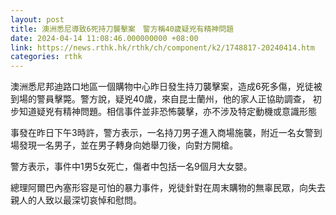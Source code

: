 ```yaml
---
layout: post
title: 澳洲悉尼導致6死持刀襲擊案　警方稱40歲疑兇有精神問題
date: 2024-04-14 11:08:46.000000000 +08:00
link: https://news.rthk.hk/rthk/ch/component/k2/1748817-20240414.htm
categories: rthk
---
```


澳洲悉尼邦迪路口地區一個購物中心昨日發生持刀襲擊案，造成6死多傷，兇徒被到場的警員擊斃。警方說，疑兇40歲，來自昆士蘭州，他的家人正協助調查， 初步知道疑兇有精神問題。相信事件並非恐怖襲擊，亦不涉及特定動機或意識形態

事發在昨日下午3時許，警方表示，一名持刀男子進入商場施襲，附近一名女警到場發現一名男子，並在男子轉身向她舉刀後，向對方開槍。

警方表示，事件中1男5女死亡，傷者中包括一名9個月大女嬰。

總理阿爾巴內塞形容是可怕的暴力事件，兇徒針對在周末購物的無辜民眾，向失去親人的人致以最深切哀悼和慰問。
